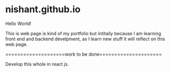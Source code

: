# nishant.github.io
Hello World!

This is web page is kind of my portfolio but intitaily because I am learning front end and backend develpment, 
as I learn new stuff it will reflect on this web page.

====================work to be done=====================

Develop this whole in react js.
